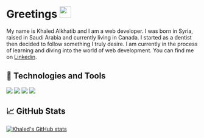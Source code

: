 
# Greetings <img src = "https://raw.githubusercontent.com/MartinHeinz/MartinHeinz/master/wave.gif" width="30px" height="30px" />

My name is Khaled Alkhatib and I am a web developer. I was born in Syria, raised in Saudi Arabia and currently living in Canada.
I started as a dentist then decided to follow something I truly desire. I am currently in the process of learning and diving into the world of web development. You can find me on [Linkedin](https://www.linkedin.com/in/khaledalkhatib/).

## 🔧 Technologies and Tools
![](https://img.shields.io/badge/OS-M1-brightgreen?style=flat&logo=apple)
![](https://img.shields.io/badge/Code-Javascript-brightgreen?style=flat&logo=javascript)
![](https://img.shields.io/badge/Code-React-brightgreen?style=flat&logo=react)
![](https://img.shields.io/badge/Tools-PostgreSQL-brightgreen?style=flat&logo=postgreSQL&logoColor=white)

## &#x1f4c8; GitHub Stats
[![Khaled's GitHub stats](https://github-readme-stats.vercel.app/api?username=Khaled91Alkhatib&theme=tokyonight)](https://github.com/Khaled91Alkhatib/Khaled91Alkhatib)